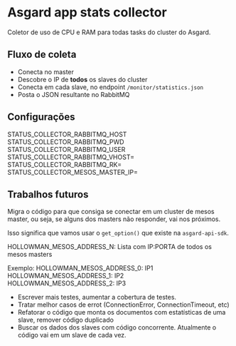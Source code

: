 # Asgard app stats collector


Coletor de uso de CPU e RAM para todas tasks do cluster do Asgard.


## Fluxo de coleta

* Conecta no master
* Descobre o IP de **todos** os slaves do cluster
* Conecta em cada slave, no endpoint `/monitor/statistics.json`
* Posta o JSON resultante no RabbitMQ


## Configurações


STATUS_COLLECTOR_RABBITMQ_HOST
STATUS_COLLECTOR_RABBITMQ_PWD
STATUS_COLLECTOR_RABBITMQ_USER
STATUS_COLLECTOR_RABBITMQ_VHOST=
STATUS_COLLECTOR_RABBITMQ_RK=
STATUS_COLLECTOR_MESOS_MASTER_IP=


## Trabalhos futuros

Migra o código para que consiga se conectar em um cluster de mesos master, ou seja, se alguns dos
masters não responder, vai nos próximos.

Isso significa que vamos usar o `get_option()` que existe na `asgard-api-sdk`.

HOLLOWMAN_MESOS_ADDRESS_N: Lista com IP:PORTA de todos os mesos masters

Exemplo:
HOLLOWMAN_MESOS_ADDRESS_0: IP1
HOLLOWMAN_MESOS_ADDRESS_1: IP2
HOLLOWMAN_MESOS_ADDRESS_2: IP3


* Escrever mais testes, aumentar a cobertura de testes.
* Tratar melhor casos de errot (ConnectionError, ConnectionTimeout, etc)
* Refatorar o código que monta os documentos com estatísticas de uma slave, remover código duplicado
* Buscar os dados dos slaves com código concorrente. Atualmente o código vai em um slave de cada vez.

